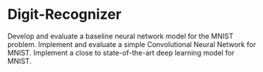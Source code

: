 # Digit-Recognizer
Develop and evaluate a baseline neural network model for the MNIST problem.
Implement and evaluate a simple Convolutional Neural Network for MNIST.
Implement a close to state-of-the-art deep learning model for MNIST.

